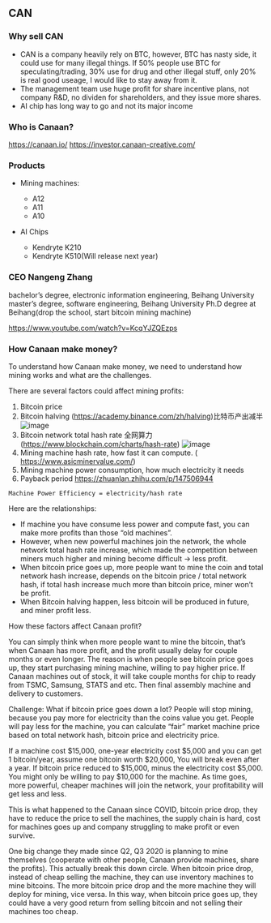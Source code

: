 ## CAN

### Why sell CAN

- CAN is a company heavily rely on BTC, however, BTC has nasty side, it could use for many illegal things. If 50% people use BTC for speculating/trading, 30% use for drug and other illegal stuff, only 20% is real good useage, I would like to stay away from it. 
- The management team use huge profit for share incentive plans, not company R&D, no dividen for shareholders, and they issue more shares. 
- AI chip has long way to go and not its major income

### Who is Canaan?

https://canaan.io/
https://investor.canaan-creative.com/


### Products

- Mining machines: 

  - A12
  - A11
  - A10

- AI Chips

  - Kendryte K210
  - Kendryte K510(Will release next year)


### CEO Nangeng Zhang

bachelor’s degree, electronic information engineering, Beihang University
master’s degree, software engineering, Beihang University
Ph.D degree at Beihang(drop the school, start bitcoin mining machine)

https://www.youtube.com/watch?v=KcqYJZQEzps


### How Canaan make money?

To understand how Canaan make money, we need to understand how mining works and what are the challenges. 

There are several factors could affect mining profits: 
1.	Bitcoin price
2.	Bitcoin halving (https://academy.binance.com/zh/halving)比特币产出减半
![image](https://user-images.githubusercontent.com/17498770/113623848-e898fd80-962c-11eb-8294-3a9fd21fb760.png)
3.	Bitcoin network total hash rate 全网算力(https://www.blockchain.com/charts/hash-rate)
![image](https://user-images.githubusercontent.com/17498770/113623974-11b98e00-962d-11eb-84d9-ff5de158a9d6.png)
4.	Mining machine hash rate, how fast it can compute. ( https://www.asicminervalue.com/)
5.	Mining machine power consumption, how much electricity it needs
6.	Payback period  https://zhuanlan.zhihu.com/p/147506944

```
Machine Power Efficiency = electricity/hash rate
```

Here are the relationships: 
-	If machine you have consume less power and compute fast, you can make more profits than those “old machines”. 
-	However, when new powerful machines join the network, the whole network total hash rate increase, which made the competition between miners much higher and mining become difficult -> less profit.
-	When bitcoin price goes up, more people want to mine the coin and total network hash increase, depends on the bitcoin price / total network hash, if total hash increase much more than bitcoin price, miner won’t be profit.
-	When Bitcoin halving happen, less bitcoin will be produced in future, and miner profit less.  

How these factors affect Canaan profit? 

You can simply think when more people want to mine the bitcoin, that’s when Canaan has more profit, and the profit usually delay for couple months or even longer. The reason is when people see bitcoin price goes up, they start purchasing mining machine, willing to pay higher price. If Canaan machines out of stock, it will take couple months for chip to ready from TSMC, Samsung, STATS and etc. Then final assembly machine and delivery to customers. 

Challenge: What if bitcoin price goes down a lot?
People will stop mining, because you pay more for electricity than the coins value you get. People will pay less for the machine, you can calculate “fair” market machine price based on total network hash, bitcoin price and electricity price. 

If a machine cost $15,000, one-year electricity cost $5,000 and you can get 1 bitcoin/year, assume one bitcoin worth $20,000, You will break even after a year. If bitcoin price reduced to $15,000, minus the electricity cost $5,000. You might only be willing to pay $10,000 for the machine. As time goes, more powerful, cheaper machines will join the network, your profitability will get less and less. 

This is what happened to the Canaan since COVID, bitcoin price drop, they have to reduce the price to sell the machines, the supply chain is hard, cost for machines goes up and company struggling to make profit or even survive.  

One big change they made since Q2, Q3 2020 is planning to mine themselves (cooperate with other people, Canaan provide machines, share the profits). This actually break this down circle. When bitcoin price drop, instead of cheap selling the machine, they can use inventory machines to mine bitcoins. The more bitcoin price drop and the more machine they will deploy for mining, vice versa. In this way, when bitcoin price goes up, they could have a very good return from selling bitcoin and not selling their machines too cheap.





